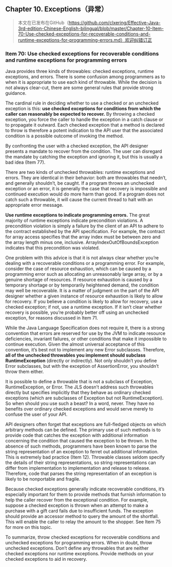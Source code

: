 ## Chapter 10. Exceptions（异常）

>本文在已发布在GitHub（https://github.com/clxering/Effective-Java-3rd-edition-Chinese-English-bilingual/blob/master/Chapter-10-Item-70-Use-checked-exceptions-for-recoverable-conditions-and-runtime-exceptions-for-programming-errors.md）欢迎纠错订正

### Item 70: Use checked exceptions for recoverable conditions and runtime exceptions for programming errors

Java provides three kinds of throwables: checked exceptions, runtime exceptions, and errors. There is some confusion among programmers as to when it is appropriate to use each kind of throwable. While the decision is not always clear-cut, there are some general rules that provide strong guidance.

The cardinal rule in deciding whether to use a checked or an unchecked exception is this: **use checked exceptions for conditions from which the caller can reasonably be expected to recover.** By throwing a checked exception, you force the caller to handle the exception in a catch clause or to propagate it outward. Each checked exception that a method is declared to throw is therefore a potent indication to the API user that the associated condition is a possible outcome of invoking the method.

By confronting the user with a checked exception, the API designer presents a mandate to recover from the condition. The user can disregard the mandate by catching the exception and ignoring it, but this is usually a bad idea (Item 77).

There are two kinds of unchecked throwables: runtime exceptions and errors. They are identical in their behavior: both are throwables that needn’t, and generally shouldn’t, be caught. If a program throws an unchecked exception or an error, it is generally the case that recovery is impossible and continued execution would do more harm than good. If a program does not catch such a throwable, it will cause the current thread to halt with an appropriate error message.

**Use runtime exceptions to indicate programming errors.** The great majority of runtime exceptions indicate precondition violations. A precondition violation is simply a failure by the client of an API to adhere to the contract established by the API specification. For example, the contract for array access specifies that the array index must be between zero and the array length minus one, inclusive. ArrayIndexOutOfBoundsException indicates that this precondition was violated.

One problem with this advice is that it is not always clear whether you’re dealing with a recoverable conditions or a programming error. For example, consider the case of resource exhaustion, which can be caused by a programming error such as allocating an unreasonably large array, or by a genuine shortage of resources. If resource exhaustion is caused by a temporary shortage or by temporarily heightened demand, the condition may well be recoverable. It is a matter of judgment on the part of the API designer whether a given instance of resource exhaustion is likely to allow for recovery. If you believe a condition is likely to allow for recovery, use a checked exception; if not, use a runtime exception. If it isn’t clear whether recovery is possible, you’re probably better off using an unchecked exception, for reasons discussed in Item 71.

While the Java Language Specification does not require it, there is a strong convention that errors are reserved for use by the JVM to indicate resource deficiencies, invariant failures, or other conditions that make it impossible to continue execution. Given the almost universal acceptance of this convention, it’s best not to implement any new Error subclasses. Therefore, **all of the unchecked throwables you implement should subclass RuntimeException** (directly or indirectly). Not only shouldn’t you define Error subclasses, but with the exception of AssertionError, you shouldn’t throw them either.

It is possible to define a throwable that is not a subclass of Exception, RuntimeException, or Error. The JLS doesn’t address such throwables directly but specifies implicitly that they behave as ordinary checked exceptions (which are subclasses of Exception but not RuntimeException). So when should you use such a beast? In a word, never. They have no benefits over ordinary checked exceptions and would serve merely to confuse the user of your API.

API designers often forget that exceptions are full-fledged objects on which arbitrary methods can be defined. The primary use of such methods is to provide code that catches the exception with additional information concerning the condition that caused the exception to be thrown. In the absence of such methods, programmers have been known to parse the string representation of an exception to ferret out additional information. This is extremely bad practice (Item 12). Throwable classes seldom specify the details of their string representations, so string representations can differ from implementation to implementation and release to release. Therefore, code that parses the string representation of an exception is likely to be nonportable and fragile.

Because checked exceptions generally indicate recoverable conditions, it’s especially important for them to provide methods that furnish information to help the caller recover from the exceptional condition. For example, suppose a checked exception is thrown when an attempt to make a purchase with a gift card fails due to insufficient funds. The exception should provide an accessor method to query the amount of the shortfall. This will enable the caller to relay the amount to the shopper. See Item 75 for more on this topic.

To summarize, throw checked exceptions for recoverable conditions and unchecked exceptions for programming errors. When in doubt, throw unchecked exceptions. Don’t define any throwables that are neither checked exceptions nor runtime exceptions. Provide methods on your checked exceptions to aid in recovery.

